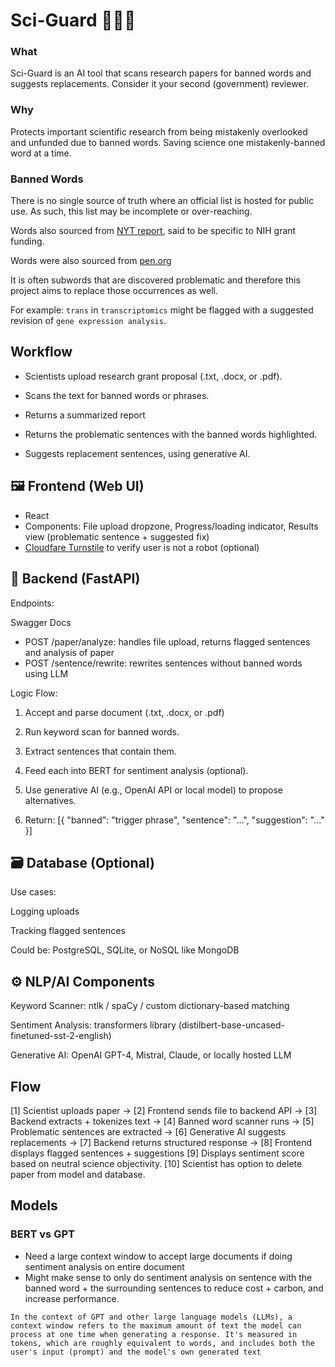 # Sci-Guard 🔬🚨📝

### What 
Sci-Guard is an AI tool that scans research papers for banned words and suggests replacements. Consider it your second (government) reviewer.

### Why 
Protects important scientific research from being mistakenly overlooked and unfunded due to banned words. Saving science one mistakenly-banned word at a time.

### Banned Words

There is no single source of truth where an official list is hosted for public use. As such, this list may be incomplete or over-reaching.

Words also sourced from [NYT report](https://www.forbes.com/sites/brucelee/2025/03/15/these-197-terms-may-trigger-reviews-of-your-nih-nsf-grant-proposals/), said to be specific to NIH grant funding. 

Words were also sourced from [pen.org](https://pen.org/banned-words-list/)

It is often subwords that are discovered problematic and therefore this project aims to replace those occurrences as well.

For example: `trans` in `transcriptomics` might be flagged with a suggested revision of `gene expression analysis`. 

## Workflow 

- Scientists upload research grant proposal (.txt, .docx, or .pdf).

- Scans the text for banned words or phrases.

- Returns a summarized report

- Returns the problematic sentences with the banned words highlighted.

- Suggests replacement sentences, using generative AI.


## 🖼️ Frontend (Web UI)

- React
- Components: File upload dropzone, Progress/loading indicator, Results view (problematic sentence + suggested fix)
- [Cloudfare Turnstile](https://www.cloudflare.com/application-services/products/turnstile/) to verify user is not a robot (optional)


## 🧠 Backend (FastAPI)
Endpoints:

Swagger Docs

- POST  /paper/analyze: handles file upload, returns flagged sentences and analysis of paper
- POST /sentence/rewrite: rewrites sentences without banned words using LLM


Logic Flow:

1. Accept and parse document (.txt, .docx, or .pdf)

2. Run keyword scan for banned words.

3. Extract sentences that contain them.

4. Feed each into BERT for sentiment analysis (optional).

5. Use generative AI (e.g., OpenAI API or local model) to propose alternatives.

6. Return: [{ "banned": "trigger phrase", "sentence": "...", "suggestion": "..." }]

## 🗃️ Database (Optional)
Use cases:

Logging uploads

Tracking flagged sentences

Could be: PostgreSQL, SQLite, or NoSQL like MongoDB

## ⚙️ NLP/AI Components
Keyword Scanner: ntlk / spaCy / custom dictionary-based matching

Sentiment Analysis: transformers library (distilbert-base-uncased-finetuned-sst-2-english)

Generative AI: OpenAI GPT-4, Mistral, Claude, or locally hosted LLM

## Flow 

[1] Scientist uploads paper → 
[2] Frontend sends file to backend API →
[3] Backend extracts + tokenizes text →
[4] Banned word scanner runs →
[5] Problematic sentences are extracted →
[6] Generative AI suggests replacements →
[7] Backend returns structured response →
[8] Frontend displays flagged sentences + suggestions
[9] Displays sentiment score based on neutral science objectivity.
[10] Scientist has option to delete paper from model and database.


## Models

### BERT vs GPT
- Need a large context window to accept large documents if doing sentiment analysis on entire document
- Might make sense to only do sentiment analysis on sentence with the banned word + the surrounding sentences to reduce cost + carbon, and increase performance.

```
In the context of GPT and other large language models (LLMs), a context window refers to the maximum amount of text the model can process at one time when generating a response. It's measured in tokens, which are roughly equivalent to words, and includes both the user's input (prompt) and the model's own generated text

```
